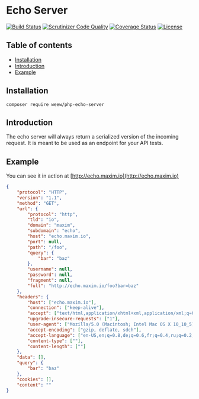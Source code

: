 # Echo Server

[![Build Status](https://travis-ci.org/weew/php-echo-server.svg?branch=master)](https://travis-ci.org/weew/php-echo-server)
[![Scrutinizer Code Quality](https://scrutinizer-ci.com/g/weew/php-echo-server/badges/quality-score.png?b=master)](https://scrutinizer-ci.com/g/weew/php-echo-server/?branch=master)
[![Coverage Status](https://coveralls.io/repos/weew/php-echo-server/badge.svg?branch=master&service=github)](https://coveralls.io/github/weew/php-echo-server?branch=master)
[![License](https://poser.pugx.org/weew/php-echo-server/license)](https://packagist.org/packages/weew/php-echo-server)

## Table of contents

- [Installation](#installation)
- [Introduction](#introduction)
- [Example](#example)

## Installation

`composer require weew/php-echo-server`

## Introduction

The echo server will always return a serialized version of the incoming request. It is meant to be used as an endpoint for your API tests.

## Example

You can see it in action at [http://echo.maxim.io](http://echo.maxim.io)

```json
{
    "protocol": "HTTP",
    "version": "1.1",
    "method": "GET",
    "url": {
        "protocol": "http",
        "tld": "io",
        "domain": "maxim",
        "subdomain": "echo",
        "host": "echo.maxim.io",
        "port": null,
        "path": "/foo",
        "query": {
            "bar": "baz"
        },
        "username": null,
        "password": null,
        "fragment": null,
        "full": "http://echo.maxim.io/foo?bar=baz"
    },
    "headers": {
        "host": ["echo.maxim.io"],
        "connection": ["keep-alive"],
        "accept": ["text/html,application/xhtml+xml,application/xml;q=0.9,image/webp,*/*;q=0.8"],
        "upgrade-insecure-requests": ["1"],
        "user-agent": ["Mozilla/5.0 (Macintosh; Intel Mac OS X 10_10_5) AppleWebKit/537.36 (KHTML, like Gecko) Chrome/44.0.2403.157 Safari/537.36"],
        "accept-encoding": ["gzip, deflate, sdch"],
        "accept-language": ["en-US,en;q=0.8,de;q=0.6,fr;q=0.4,ru;q=0.2,uk;q=0.2,nb;q=0.2"],
        "content-type": [""],
        "content-length": [""]
    },
    "data": [],
    "query": {
        "bar": "baz"
    },
    "cookies": [],
    "content": ""
}
```
